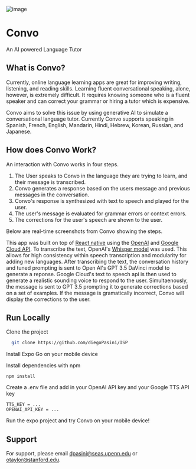
![image](https://github.com/diegoPasini/ISP/assets/74738050/a2a514be-e426-42d4-ae19-25773c7296d9)


# Convo

An AI powered Language Tutor

## What is Convo?

Currently, online language learning apps are great for improving writing, listening, and reading skills. Learning fluent conversational speaking, alone, however, is extremely difficult. It requires knowing someone who is a fluent speaker and can correct your grammar or hiring a tutor which is expensive. 

Convo aims to solve this issue by using generative AI to simulate a conversational language tutor. Currently Convo supports speaking in Spanish, French, English, Mandarin, Hindi, Hebrew, Korean, Russian, and Japanese.
## How does Convo Work?
An interaction with Convo works in four steps. 
1. The User speaks to Convo in the language they are trying to learn, and their message is transcribed. 
2. Convo generates a response based on the users message and previous messages in the conversation.
3. Convo's response is synthesized with text to speech and played for the user. 
4. The user's message is evaluated for grammar errors or context errors. 
5. The corrections for the user's speech are shown to the user. 


Below are real-time screenshots from Convo showing the steps.

This app was built on top of [React native](https://reactnative.dev/) using the [OpenAI](https://openai.com/blog/openai-api)  and [Google Cloud API](https://cloud.google.com/products?utm_source=google&utm_medium=cpc&utm_campaign=na-US-all-en-dr-bkws-all-all-trial-e-dr-1605212&utm_content=text-ad-none-any-DEV_c-CRE_665735422238-ADGP_Hybrid%20%7C%20BKWS%20-%20MIX%20%7C%20Txt_Google%20Products%20General-KWID_43700077225654147-kwd-28389832413&utm_term=KW_google%20cloud%20api-ST_google%20cloud%20api&gclid=Cj0KCQjw9MCnBhCYARIsAB1WQVWKjGDLxga6jqZLE3SpP2iPu6fVFlI-G8bVziRFBhdl4ylLGP5NsocaAoz3EALw_wcB&gclsrc=aw.ds). To transcribe the text, OpenAI's [Whisper model](https://openai.com/research/whisper) was used. This allows for high consistency within speech transcription and modularity for adding new languages. After transcribing the text, the conversation history and tuned prompting is sent to Open AI's GPT 3.5 DaVinci model to generate a reponse. Google Cloud's text to speech api is then used to generate a realistic sounding voice to respond to the user. Simultaenously, the message is sent to GPT 3.5 prompting it to generate corrections based on a set of examples. If the message is gramatically incorrect, Convo will display the corrections to the user. 

## Run Locally

Clone the project

```bash
  git clone https://github.com/diegoPasini/ISP
```

Install Expo Go on your mobile device

Install dependencies with npm

```
npm install
```

Create a .env file and add in your OpenAI API key and your Google TTS API key
```
TTS_KEY = ...
OPENAI_API_KEY = ...
```

Run the expo project and try Convo on your mobile device!
## Support

For support, please email dpasini@seas.upenn.edu or otaylor@stanford.edu.

